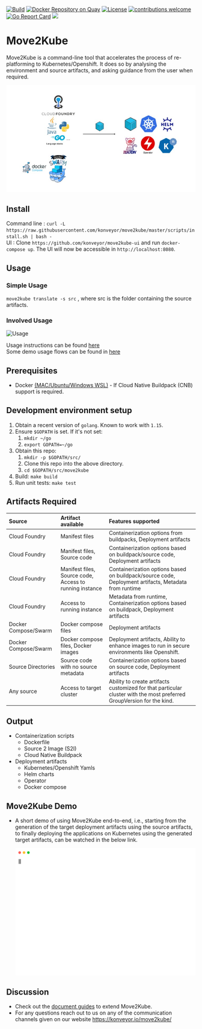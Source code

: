 [![Build](https://github.com/konveyor/move2kube/workflows/Build/badge.svg "Github Actions")](https://github.com/konveyor/move2kube/actions?query=workflow%3ABuild)
[![Docker Repository on Quay](https://quay.io/repository/konveyor/move2kube/status "Docker Repository on Quay")](https://quay.io/repository/konveyor/move2kube)
[![License](https://img.shields.io/:license-apache-blue.svg)](https://www.apache.org/licenses/LICENSE-2.0.html)
[![contributions welcome](https://img.shields.io/badge/contributions-welcome-brightgreen.svg?style=flat)](https://github.com/konveyor/move2kube/pulls)
[![Go Report Card](https://goreportcard.com/badge/github.com/konveyor/move2kube)](https://goreportcard.com/report/github.com/konveyor/move2kube)
[<img src="https://img.shields.io/badge/slack-konveyor/move2kube-green.svg?logo=slack">](https://kubernetes.slack.com/archives/CR85S82A2)

# Move2Kube

Move2Kube is a command-line tool that accelerates the process of re-platforming to Kubernetes/Openshift. It does so by analysing the environment and source artifacts, and asking guidance from the user when required.

![Overview](./imgs/overview.jpg)

## Install

Command line : `curl -L https://raw.githubusercontent.com/konveyor/move2kube/master/scripts/install.sh | bash -`  
UI : Clone `https://github.com/konveyor/move2kube-ui` and run `docker-compose up`. The UI will now be accessible in `http://localhost:8080`.

## Usage

### Simple Usage

`move2kube translate -s src` , where src is the folder containing the source artifacts.

### Involved Usage

![Usage](./imgs/usage.png)

Usage instructions can be found [here](./USAGE.md)  
Some demo usage flows can be found in [here](https://github.com/konveyor/move2kube-demos)

## Prerequisites

* Docker [(MAC](https://docs.docker.com/desktop/)[/Ubuntu](https://docs.docker.com/engine/install/ubuntu/)[/Windows WSL)](https://docs.docker.com/docker-for-windows/wsl/) - If Cloud Native Buildpack (CNB) support is required.

## Development environment setup

1. Obtain a recent version of `golang`. Known to work with `1.15`.
1. Ensure `$GOPATH` is set. If it's not set:
   1. `mkdir ~/go`
   1. `export GOPATH=~/go`
1. Obtain this repo:
   1. `mkdir -p $GOPATH/src/`
   1. Clone this repo into the above directory.
   1. `cd $GOPATH/src/move2kube`
1. Build: `make build`
1. Run unit tests: `make test`

## Artifacts Required

| Source | Artifact available | Features supported |
|:-------|:-------------------|:-------------------|
| Cloud Foundry | Manifest files | Containerization options from buildpacks, Deployment artifacts |
| Cloud Foundry | Manifest files, Source code | Containerization options based on buildpack/source code, Deployment artifacts |
| Cloud Foundry | Manifest files, Source code, Access to running instance | Containerization options based on buildpack/source code, Deployment artifacts, Metadata from runtime |
| Cloud Foundry | Access to running instance |  Metadata from runtime, Containerization options based on buildpack, Deployment artifacts |
| Docker Compose/Swarm | Docker compose files | Deployment artifacts |
| Docker Compose/Swarm | Docker compose files, Docker images | Deployment artifacts, Ability to enhance images to run in secure environments like Openshift. |
| Source Directories | Source code with no source metadata |  Containerization options based on source code, Deployment artifacts |
| Any source | Access to target cluster | Ability to create artifacts customized for that particular cluster with the most preferred GroupVersion for the kind. |

## Output

* Containerization scripts
  * Dockerfile
  * Source 2 Image (S2I)
  * Cloud Native Buildpack
* Deployment artifacts
  * Kubernetes/Openshift Yamls
  * Helm charts
  * Operator
  * Docker compose

## Move2Kube Demo
* A short demo of using Move2Kube end-to-end, i.e., starting from the generation of the target deployment artifacts using the source artifacts, to finally deploying the applications on Kubernetes using the generated target artifacts, can be watched in the below link.

  ![End-to-End demo](./imgs/e2e-flow.svg)

## Discussion

* Check out the [document guides](./docs) to extend Move2Kube.
* For any questions reach out to us on any of the communication channels given on our website https://konveyor.io/move2kube/

